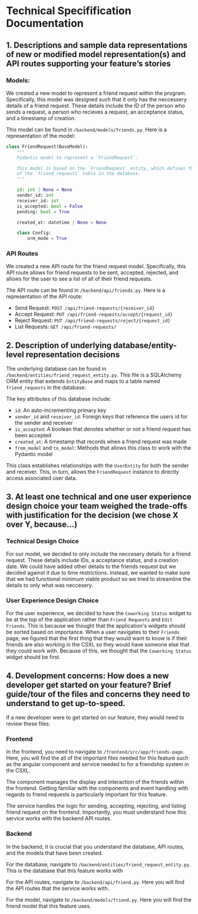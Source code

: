 # Technical Specifification Documentation

## 1. Descriptions and sample data representations of new or modified model representation(s) and API routes supporting your feature’s stories

### Models:

We created a new model to represent a friend request within the program. Specifically, this model was designed such that it only has the neccessery details of a friend request. These details include the ID of the person who sends a request, a person who recieves a request, an acceptance status, and a timestamp of creation.

This model can be found in `/backend/models/friends.py`. Here is a representation of the model:

```python
class FriendRequest(BaseModel):
    """
    Pydantic model to represent a `FriendRequest`.

    This model is based on the `FriendRequest` entity, which defines the shape
    of the `friend_requests` table in the database.
    """

    id: int | None = None
    sender_id: int
    receiver_id: int
    is_accepted: bool = False
    pending: bool = True

    created_at: datetime | None = None

    class Config:
        orm_mode = True
```

### API Routes

We created a new API route for the friend request model. Specifically, this API route allows for friend requests to be sent, accepted, rejected, and allows for the user to see a list of all of their friend requests.

The API route can be found in `/backend/api/friends.py`. Here is a representation of the API route:
  - Send Request:  `POST /api/friend-requests/{receiver_id}` 
  - Accept Request: `PUT /api/friend-requests/accept/{request_id}`
  - Reject Request: `PUT /api/friend-requests/reject/{request_id}`
  - List Requests: `GET /api/friend-requests/`

## 2. Description of underlying database/entity-level representation decisions

The underlying database can be found in `/backend/entities/friend_request_entity.py`. This file is a SQLAlchemy ORM entity that extends `EntityBase` and maps to a table named `friend_requests` in the database. 

The key attributes of this database include:
 - `id`: An auto-incrementing primary key
 - `sender_id` and `receiver_id`: Foreign keys that reference the users id for the sender and receiver
 - `is_accepted`: A boolean that denotes whether or not a friend request has been accepted
 - `created_at`: A timestamp that records when a friend request was made
 - `from_model` and `to_model`: Methods that allows this class to work with the Pydantic model

 This class establishes relationships with the `UserEntity` for both the sender and receiver. This, in turn, allows the `FriendRequest` instance to directly access associated user data. 

## 3. At least one technical and one user experience design choice your team weighed the trade-offs with justification for the decision (we chose X over Y, because…)

### Technical Design Choice

For our model, we decided to only include the neccesery details for a friend request. These details include IDs, a acceptance status, and a creation date. We could have added other details to the friends request but we decided against it due to time restrictions. Instead, we wanted to make sure that we had functional minimum viable product so we tried to streamline the details to only what was neccesery.

### User Experience Design Choice

For the user experience, we decided to have the `Coworking Status` widget to be at the top of the application rather than `Friend Requests` and `Edit Friends`. This is because we thought that the application's widgets should be sorted based on importance. When a user navigates to their `Friends` page, we figured that the first thing that they would want to know is if their friends are also working in the CSXL so they would have someone else that they could work with. Because of this, we thought that the `Coworking Status` widget should be first.

## 4. Development concerns: How does a new developer get started on your feature? Brief guide/tour of the files and concerns they need to understand to get up-to-speed.

If a new developer were to get started on our feature, they would need to review these files:

### Frontend

In the frontend, you need to navigate to `/frontend/src/app/friends-page`. Here, you will find the all of the important files needed for this feature such as the angular component and service needed to for a friendship system in the CSXL.

The component manages the display and interaction of the friends within the frontend. Getting familiar with the components and event handling with regards to friend requests is particularly important for this feature. 

The service handles the logic for sending, accepting, rejecting, and listing friend request on the frontend. Importantly, you must understand how this service works with the backend API routes.

### Backend

In the backend, it is crucial that you understand the database, API routes, and the models that have been created.

For the database, navigate to `/backend/entities/friend_request_entity.py`. This is the database that this feature works with

For the API routes, navigate to `/backend/api/friend.py`. Here you will find the API routes that the service works with.

For the model, navigate to `/backend/models/friend.py`. Here you will find the friend model that this feature uses.

